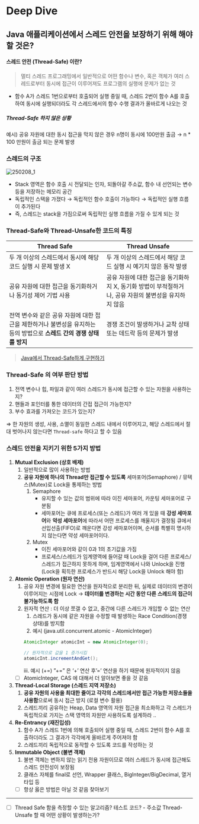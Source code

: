 # Deep Dive

## Java 애플리케이션에서 스레드 안전을 보장하기 위해 해야할 것은?
#### 스레드 안전 (Thread-Safe) 이란?
> 멀티 스레드 프로그래밍에서 일반적으로 어떤 함수나 변수, 혹은 객체가 여러 스레드로부터 동시에 접근이 이루어져도 프로그램의 실행에 문제가 없는 것

- 함수 A가 스레드 1번으로부터 호출되어 실행 중일 때, 스레드 2번이 함수 A를 호출하여 동시에 실행되더라도 각 스레드에서의 함수 수행 결과가 올바르게 나오는 것

##### Thread-Safe 하지 않은 상황
예시) 공유 자원에 대한 동시 접근을 막지 않은 경우
n명이 동시에 100만원 출금 → n * 100 만원이 출금 되는 문제 발생

### 스레드의 구조
![250208_1](https://github.com/user-attachments/assets/7c062703-e65a-4dc0-b4e8-dfef8d042952)

- Stack 영역은 함수 호출 시 전달되는 인자, 되돌아갈 주소값, 함수 내 선언되는 변수 등을 저장하는 메모리 공간
- 독립적인 스택을 가졌다 → 독립적인 함수 호출이 가능하다 → 독립적인 실행 흐름이 추가된다
- 즉, 스레드는 stack을 가짐으로써 독립적인 실행 흐름을 가질 수 있게 되는 것

### Thread-Safe와 Thread-Unsafe한 코드의 특징

|Thread Safe|Thread Unsafe|
|---|---|
|두 개 이상의 스레드에서 동시에 해당 코드 실행 시 문제 발생 X|두 개 이상의 스레드에서 해당 코드 실행 시 예기치 않은 동작 발생|
|공유 자원에 대한 접근을 동기화하거나 동기성 제어 기법 사용|공유 자원에 대한 접근을 동기화하지 X, 동기화 방법이 부적절하거나, 공유 자원의 불변성을 유지하지 않음|
|전역 변수와 같은 공유 자원에 대한 접근을 제한하거나 불변성을 유지하는 등의 방법으로 **스레드 간의 경쟁 상태를 방지**|경쟁 조건이 발생하거나 교착 상태 또는 데드락 등의 문제가 발생|

> [Java에서 Thread-Safe하게 구현하기](https://velog.io/@mangoo/java-thread-safety)

### Thread-Safe 의 여부 판단 방법

1. 전역 변수나 힙, 파일과 같이 여러 스레드가 동시에 접근할 수 있는 자원을 사용하는지?
2. 핸들과 포인터를 통한 데이터의 간접 접근이 가능한지?
3. 부수 효과를 가져오는 코드가 있는지?

⇒ 한 자원의 생성, 사용, 소멸이 동일한 스레드 내에서 이루어지고, 해당 스레드에서 절대 벗어나지 않는다면 `Thread-safe` 하다고 할 수 있음

### 스레드 안전을 지키기 위한 5가지 방법
1. **Mutual Exclusion (상호 배제)**
    1. 일반적으로 많이 사용하는 방법
    2. **공유 자원에 하나의 Thread만 접근할 수 있도록** 세마포어(Semaphore) / 뮤텍스(Mutex)로 Lock을 통제하는 방법
        1. Semaphore
            - 유지할 수 있는 값의 범위에 따라 이진 세마포어, 카운팅 세마포어로 구분됨
            - 세마포어는 큐에 프로세스(또는 스레드)가 여러 개 있을 때 **강성 세마포어**와 **약성 세마포어**에 따라서 어떤 프로세스를 깨울지가 결정됨 큐에서 선입선출(FIFO)로 깨운다면 강성 세마포어이며, 순서를 특별히 명시하지 않는다면 약성 세마포어이다.
        2. Mutex
            - 이진 세마포어와 같이 0과 1의 초기값을 가짐
            - 프로세스/스레드가 임계영역에 들어갈 때 Lock을 걸어 다른 프로세스/스레드가 접근하지 못하게 하며, 임계영역에서 나와 Unlock을 진행 (Lock을 획득한 프로세스가 반드시 해당 Lock을 Unlock 해야 함)
2. **Atomic Operation (원자 연산)**
    1. 공유 자원 변경에 필요한 연산을 원자적으로 분리한 뒤, 실제로 데이터의 변경이 이루어지는 시점에 Lock → **데이터를 변경하는 시간 동안 다른 스레드의 접근이 불가능하도록 함**
    2. 원자적 연산 : 더 이상 쪼갤 수 없고, 중간에 다른 스레드가 개입할 수 없는 연산
        1. 스레드가 동시에 같은 자원을 수정할 때 발생하는 Race Condition(경쟁 상태)를 방지함
        2. 예시 (java.util.concurrent.atomic - AtomicInteger)
        ```java
        AtomicInteger atomicInt = new AtomicInteger(0);
        
        // 원자적으로 값을 1 증가시킴
        atomicInt.incrementAndGet();
        ```
        iii. 예시 (+=) ”+=” 은 ‘+’ 연산 후’=’ 연산을 하기 때문에 원자적이지 않음
    - [ ] AtomicInteger, CAS 에 대해서 더 알아보면 좋을 것 같음
3. **Thread-Local Storage (스레드 지역 저장소)**
    1. **공유 자원의 사용을 최대한 줄이고 각각의 스레드에서만 접근 가능한 저장소들을 사용함**으로써 동시 접근 방지 (로컬 변수 활용)
    2. 스레드끼리 공유하는 Heap, Data 영역의 자원 접근을 최소화하고 각 스레드가 독립적으로 가지는 스택 영역의 자원만 사용하도록 설계하라 ..
4. **Re-Entrancy (재진입성)**
    1. 함수 A가 스레드 1번에 의해 호출되어 실행 중일 때, 스레드 2번이 함수 A를 호출하더라도 그 결과가 각각에게 올바르게 주어져야 함
    2. 스레드끼리 독립적으로 동작할 수 있도록 코드를 작성하는 것
5. **Immutable Object (불변 객체)**
    1. 불변 객체는 변하지 않는 읽기 전용 자원이므로 여러 스레드가 동시에 접근해도 스레드 안전성이 보장됨
    2. 클래스 자체를 final로 선언, Wrapper 클래스, BigInteger/BigDecimal, 열거 타입 등
    - [ ] 항상 옳은 방법은 아닐 것 같음 찾아보기
---

- [ ] Thread Safe 함을 측정할 수 있는 알고리즘? 테스트 코드? - 주소값
Thread-Unsafe 할 때 어떤 상황이 발생하는가?
